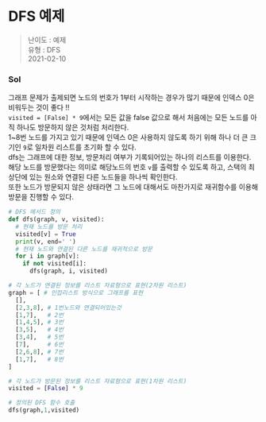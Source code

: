 # DFS 예제
> 난이도 : 예제   
> 유형 : DFS  
> 2021-02-10

### Sol
그래프 문제가 출제되면 노드의 번호가 1부터 시작하는 경우가 많기 때문에 인덱스 0은 비워두는 것이 좋다 !!  
`visited = [False] * 9`에서는 모든 값을 false 값으로 해서 처음에는 모든 노드를 아직 하나도 방문하지 않은 것처럼 처리한다.  
1~8번 노드를 가지고 있기 때문에 인덱스 0은 사용하지 않도록 하기 위해 하나 더 큰 크기인 `9`로 일차원 리스트를 초기화 할 수 있다.  
dfs는 그래프에 대한 정보, 방문처리 여부가 기록되어있는 하나의 리스트를 이용한다.
해당 노드를 방문했다는 의미로 해당노드의 번호 `v`를 출력할 수 있도록 하고, 스택의 최상단에 있는 원소와 연결된 다른 노드들을 하나씩 확인한다.   
또한 노드가 방문되지 않은 상태라면 그 노드에 대해서도 마찬가지로 재귀함수를 이용해 방문을 진행할 수 있다.
```python
# DFS 메서드 정의
def dfs(graph, v, visited):
  # 현재 노드를 방문 처리
  visited[v] = True
  print(v, end=' ')
  # 현재 노드와 연결된 다른 노드를 재귀적으로 방문
  for i in graph[v]:
    if not visited[i]:
      dfs(graph, i, visited)

# 각 노드가 연결된 정보를 리스트 자료형으로 표현(2차원 리스트)
graph = [ # 인접리스트 방식으로 그래프를 표현
  [],
  [2,3,8], # 1번노드와 연결되어있는것
  [1,7],   # 2번
  [1,4,5], # 3번
  [3,5],   # 4번
  [3,4],   # 5번
  [7],     # 6번
  [2,6,8], # 7번
  [1,7],   # 8번
]

# 각 노드가 방문된 정보를 리스트 자료형으로 표현(1차원 리스트)
visited = [False] * 9 

# 정의된 DFS 함수 호출
dfs(graph,1,visited)
```